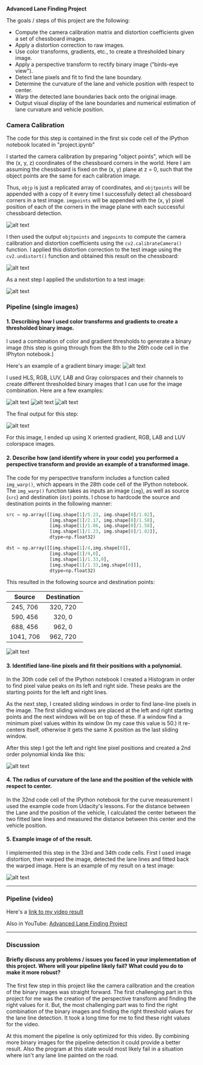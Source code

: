 
**Advanced Lane Finding Project**

The goals / steps of this project are the following:

* Compute the camera calibration matrix and distortion coefficients given a set of chessboard images.
* Apply a distortion correction to raw images.
* Use color transforms, gradients, etc., to create a thresholded binary image.
* Apply a perspective transform to rectify binary image ("birds-eye view").
* Detect lane pixels and fit to find the lane boundary.
* Determine the curvature of the lane and vehicle position with respect to center.
* Warp the detected lane boundaries back onto the original image.
* Output visual display of the lane boundaries and numerical estimation of lane curvature and vehicle position.

[//]: # (Image References)

[image1]: ./output_images/Found_corners.JPG "Corners"
[image2]: ./output_images/Undistorted.JPG "Undistorted"
[image3]: ./output_images/Undistorted_Testimage.JPG "Undistorted Test Image"
[image4]: ./output_images/Thresholded_grad_x.JPG "Gradient X"
[image5]: ./output_images/Thresholded_RGB_B_channel.JPG "Blue channel"
[image6]: ./output_images/Thresholded_LUV_V_channel.JPG "V channel"
[image7]: ./output_images/Thresholded_LAB_B_channel.JPG "B channel"
[image8]: ./output_images/Final_image.JPG "Combined"
[image9]: ./output_images/Bird's-eye-view.JPG "Bird's-eye-view"
[image10]: ./output_images/Lane_lines.JPG "Detected Lane Lines"
[image11]: ./output_images/Detected_lane.JPG "Final Image"

[video1]: ./project_video_processed.mp4 "Video"



### Camera Calibration

The code for this step is contained in the first six code cell of the IPython notebook located in "project.ipynb" 

I started the camera calibration by preparing "object points", which will be the (x, y, z) coordinates of the chessboard corners in the world. Here I am assuming the chessboard is fixed on the (x, y) plane at z = 0, such that the object points are the same for each calibration image.  

Thus, `objp` is just a replicated array of coordinates, and `objtpoints` will be appended with a copy of it every time I successfully detect all chessboard corners in a test image. `imgpoints` will be appended with the (x, y) pixel position of each of the corners in the image plane with each successful chessboard detection.  

![alt text][image1]

I then used the output `objtpoints` and `imgpoints` to compute the camera calibration and distortion coefficients using the `cv2.calibrateCamera()` function.  I applied this distortion correction to the test image using the `cv2.undistort()` function and obtained this result on the chessboard:

![alt text][image2]

As a next step I applied the undistortion to a test image:

![alt text][image3]


### Pipeline (single images)

#### 1. Describing how I used color transforms and gradients  to create a thresholded binary image.

I used a combination of color and gradient thresholds to generate a binary image (this step is going through from the 8th to the 26th code cell in the IPhyton notebook.) 

Here's an example of a gradient binary image: 
![alt text][image4]


I used HLS, RGB, LUV, LAB and Gray colorspaces and their channels to create different thresholded binary images that I can use for the image combination. Here are a few examples:

![alt text][image5]
![alt text][image6]
![alt text][image7]

The final output for this step: 

![alt text][image8]

For this image, I ended up using X oriented gradient, RGB, LAB and LUV colorspace images.    


#### 2. Describe how (and identify where in your code) you performed a perspective transform and provide an example of a transformed image.

The code for my perspective transform includes a function called `img_warp()`, which appears in the 28th code cell of the IPython notebook.  The `img_warp()` function takes as inputs an image (`img`), as well as source (`src`) and destination (`dst`) points.  I chose to hardcode the source and destination points in the following manner:

```python
src = np.array([[img.shape[1]/5.23, img.shape[0]/1.02],  
                [img.shape[1]/2.17, img.shape[0]/1.58],
                [img.shape[1]/1.86, img.shape[0]/1.58],
                [img.shape[1]/1.23, img.shape[0]/1.02]],
                dtype=np.float32)  

dst = np.array([[img.shape[1]/4,img.shape[0]],
                [img.shape[1]/4,0],
                [img.shape[1]/1.33,0],
                [img.shape[1]/1.33,img.shape[0]]],
                dtype=np.float32)
```

This resulted in the following source and destination points:

| Source        | Destination   | 
|:-------------:|:-------------:| 
| 245, 706      | 320, 720      | 
| 590, 456      | 320, 0        |
| 688, 456      | 962, 0        |
| 1041, 706     | 962, 720      |


![alt text][image9]

#### 3. Identified lane-line pixels and fit their positions with a polynomial.

In the 30th code cell of the IPython notebook I created a Histogram in order to find pixel value peaks on its left and right side.
These peaks are the starting points for the left and right lines. 

As the next step, I created sliding windows in order to find lane-line pixels in the image. The first sliding windows are placed at the left and right starting points and the next windows will be on top of these. If a window find a minimum pixel values within its window (In my case this value is 50.) it re-centers itself, otherwise it gets the same X position as the last sliding window. 

After this step I got the left and right line pixel positions and created a 2nd order polynomial kinda like this:

![alt text][image10]


#### 4. The radius of curvature of the lane and the position of the vehicle with respect to center.


In the 32nd code cell of the IPython notebook for the curve measurement I used the example code from Udacity's lessons.
For the distance between the Lane and the position of the vehicle, I calculated the center between the two fitted lane lines and measured the distance between this center and the vehicle position. 


#### 5. Example image of of the result.

I implemented this step in the 33rd and 34th code cells. First I used image distortion, then warped the image, detected the lane lines and fitted back the warped image. Here is an example of my result on a test image:


![alt text][image11]


---

### Pipeline (video)


Here's a [link to my video result](./project_video_processed.mp4)

Also in YouTube: [Advanced Lane Finding Project](https://youtu.be/imCI3Cay1m4)

---

### Discussion

#### Briefly discuss any problems / issues you faced in your implementation of this project.  Where will your pipeline likely fail?  What could you do to make it more robust?

The first few step in this project like the camera calibration and the creation of the binary images was straight forward.
The first challenging part in this project for me was the creation of the perspective transform and finding the right values for it.
But, the most challenging part was to find the right combination of the binary images and finding the right threshold values for the lane line detection. It took a long time for me to find these right values for the video.

At this moment the pipeline is only optimized for this video. By combining more binary images for the pipeline detection it could provide a better result. Also the program at this state would most likely fail in a situation where isn't any lane line painted on the road.

